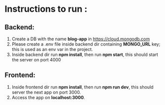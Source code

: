 # Instructions to run : 

## Backend: 

1. Create a DB with the name <b>blog-app</b> in https://cloud.mongodb.com
2. Please create a .env file inside backend dir containing <b>MONGO_URL</b> key; this is used as an env var in the project.
3. Inside backend dir run <b>npm install</b>, then run <b>npm start</b>, this should start the server on port 4000

## Frontend: 

1. Inside frontend dir run <b>npm install</b>, then run <b>npm run dev</b>, this should server the next app on port 3000.
2. Access the app on <b>localhost:3000</b>.
